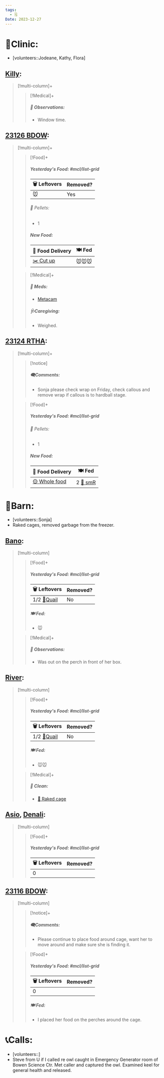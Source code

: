 ```yaml
---
tags:
  - 🗒️
Date: 2023-12-27
---
```


# 🏥Clinic:
- [volunteers::Jodeane, Kathy, Flora]

## [Killy](../RARE%20Birds/Ed%20Birds/Killy.md):
> [!multi-column]+
>
>> [!Medical]+
>> ##### 🔭 Observations:
>> - Window time.

## [23126 BDOW](../RARE%20Birds/23126%20BDOW.md):
> [!multi-column]+
>
>> [!Food]+
>> ##### Yesterday's Food: #mcl/list-grid
>> |🗑️ Leftovers| Removed?
>> |---|---|
>>|🐭|Yes|
>>
>>###### 💩 Pellets:
>>- 1
>>
>> ##### New Food:
>> |🚚 Food Delivery| 🍽️ Fed|
>> |---|---|
>>|[✂️ Cut up](../Admin/Codes/Cut%20up.md)|🐭🐭🐭
>
>> [!Medical]+
>> ##### 💊 Meds:
>> - [Metacam](../Admin/Codes/Medication/Metacam.md)
>>
>> ##### 🩺Caregiving:
>> - Weighed.
>>

## [23124 RTHA](../RARE%20Birds/23124%20RTHA.md):
> [!multi-column]+
>
>> [!notice]
>> ##### 🗨️Comments:
>> - Sonja please check wrap on Friday, check callous and remove wrap if callous is to hardball stage.
>
>> [!Food]+
>> ##### Yesterday's Food: #mcl/list-grid
>>###### 💩 Pellets:
>>- 1
>>
>> ##### New Food:
>> |🚚 Food Delivery| 🍽️ Fed|
>> |---|---|
>>|[🟡 Whole food](../Admin/Codes/Whole%20food.md)|2 [🐀 smR](../Admin/Codes/Food/Small%20Rat.md)

# 🏡Barn:
- [volunteers::Sonja]
- Raked cages, removed garbage from the freezer.

## [Bano](../RARE%20Birds/Ed%20Birds/Bano.md):
> [!multi-column]
>
>> [!Food]+
>> ##### Yesterday's Food: #mcl/list-grid
>> |🗑️ Leftovers| Removed?
>> |---|---|
>>|1/2 [🐥Quail](../Admin/Codes/Food/Quail.md)|No
>>
>> ##### 🍽️ Fed:
>> - 🐭
>
>> [!Medical]+
>> ##### 🔭 Observations:
>> - Was out on the perch in front of her box.

## [River](../RARE%20Birds/Ed%20Birds/River.md):
> [!multi-column]
>
>> [!Food]+
>> ##### Yesterday's Food: #mcl/list-grid
>> |🗑️ Leftovers| Removed?
>> |---|---|
>>|1/2 [🐥Quail](../Admin/Codes/Food/Quail.md)|No
>>
>> ##### 🍽️ Fed:
>> - 🐭🐭
>
>> [!Medical]+
>>##### 🫧 Clean:
>>- [🧹 Raked cage](../Admin/Codes/Raked%20cage.md)
>>

## [Asio](../RARE%20Birds/Ed%20Birds/Asio.md), [Denali](../RARE%20Birds/Ed%20Birds/Denali.md):
> [!multi-column]
>
>> [!Food]+
>> ##### Yesterday's Food: #mcl/list-grid
>> |🗑️ Leftovers| Removed?
>> |---|---|
>>|0|
>>

## [23116 BDOW](../RARE%20Birds/23116%20BDOW.md):
> [!multi-column]
>
>> [!notice]+
>> ##### 🗨️Comments:
>> - Please continue to place food around cage, want her to move around and make sure she is finding it.
>
>> [!Food]+
>> ##### Yesterday's Food: #mcl/list-grid
>> |🗑️ Leftovers| Removed?
>> |---|---|
>>|0|
>>
>> ##### 🍽️ Fed:
>> - I placed her food on the perches around the cage. 
>

# 📞Calls:
- [volunteers::]
- Steve from U if I called re owl caught in Emergency Generator room of Bowen Science Ctr. Met caller and captured the owl. Examined keel for general health and released.
